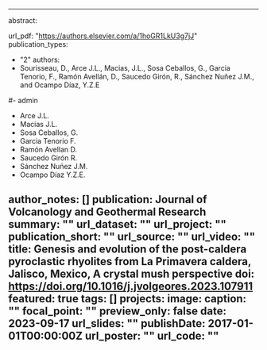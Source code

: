 ---

abstract: <p align="justify">  </p>

url_pdf: "https://authors.elsevier.com/a/1hoGR1LkU3g7jJ"
publication_types:
  - "2"
authors:
  - Sourisseau, D., Arce J.L., Macias, J.L., Sosa Ceballos, G., Garcia Tenorio, F., Ramón Avellán, D., Saucedo Girón, R., Sánchez Nuñez J.M., and Ocampo Díaz, Y.Z.E

  #- admin
  - Arce J.L.
  - Macias J.L.
  - Sosa Ceballos, G.
  - Garcia Tenorio F.
  - Ramón Avellan D.
  - Saucedo Girón R.
  - Sánchez Nuñez J.M.
  - Ocampo Díaz Y.Z.E.
  
author_notes: []
publication: Journal of Volcanology and Geothermal Research
summary: ""
url_dataset: ""
url_project: ""
publication_short: ""
url_source: ""
url_video: ""
title: Genesis and evolution of the post-caldera pyroclastic rhyolites from La Primavera caldera, Jalisco, Mexico, A crystal mush perspective
doi: https://doi.org/10.1016/j.jvolgeores.2023.107911
featured: true
tags: []
projects:
image:
  caption: ""
  focal_point: ""
  preview_only: false
date: 2023-09-17
url_slides: ""
publishDate: 2017-01-01T00:00:00Z
url_poster: ""
url_code: ""
---